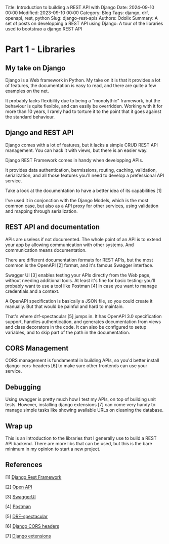 Title: Introduction to building a REST API with Django 
Date: 2024-09-10 00:00 
Modified: 2023-09-10 00:00 
Category: Blog 
Tags: django, drf, openapi, rest, python 
Slug: django-rest-apis 
Authors: Odolix
Summary: A set of posts on developping a REST API using Django: A tour of the libraries used to bootstrao a django REST API

# Part 1 - Libraries

## My take on Django 

Django is a Web framework in Python. My take on it is that it provides a lot of features, the documentation is easy to read, and there are quite a few examples on the net. 

It probably lacks flexibility due to being a "monolythic" framework, but the behaviour is quite flexible, and can easily be overridden. 
Working with it for more than 10 years, I rarely had to torture it to the point that it goes against the standard behaviour. 

## Django and REST API

Django comes with a lot of features, but it lacks a simple CRUD REST API management. You can hack it with views, but there is an easier way.

Django REST Framework comes in handy when developping APIs. 

It provides data authentication, bermissions, routing, caching, validation, serialization, and all those features you'll need to develop a prefessional API service. 

Take a look at the documentation to have a better idea of its capabilities [1] 

I've used it in conjonction with the Django Models, which is the most common case, but also as a API proxy for other services, using validation and mapping through serialization. 

## REST API and documentation

APIs are useless if not documented. The whole point of an API is to extend your app by allowing communication with other systems. And communication means documentation. 

There are different documentation formats for REST APIs, but the most common is the OpenAPI [2] format, and it's famous Swagger interface. 

Swagger UI [3] enables testing your APIs directly from the Web page, without needing additional tools. At least it's fine for basic testing: you'll probably want to use a tool like Postman [4] in case you want to manage credentials and a context. 

A OpenAPI specification is basically a JSON file, so you could create it manually. But that would be painful and hard to maintain. 

That's where drf-spectacular [5] jumps in. It has OpenAPI 3.0 specification support, handles authentication, and generates documentation from views and class decorators in the code. It can also be configured to setup variables, and to skip part of the path in the documentation. 

## CORS Management

CORS management is fundamental in building APIs, so you'd better install django-cors-headers [6] to make sure other frontends can use your service. 

## Debugging 

Using swagger is pretty much how I test my APIs, on top of building unit tests. However, installing django extensions [7] can come very handy to manage simple tasks like showing available URLs on cleaning the database.

## Wrap up

This is an introduction to the libraries that I generally use to build a REST API backend. There are more libs that can be used, but this is the bare minimum in my opinion to start a new project.


## References

[1] [Django Rest Framework](https://www.django-rest-framework.org/)

[2] [Open API](https://www.openapis.org/)

[3] [SwaggerUI](https://swagger.io/tools/swagger-ui/)

[4] [Postman](https://www.postman.com/)

[5] [DRF-spectacular](https://drf-spectacular.readthedocs.io/en/latest/readme.html)

[6] [Django CORS headers](https://github.com/adamchainz/django-cors-headers)

[7] [Django extensions](https://github.com/django-extensions/django-extensions)
